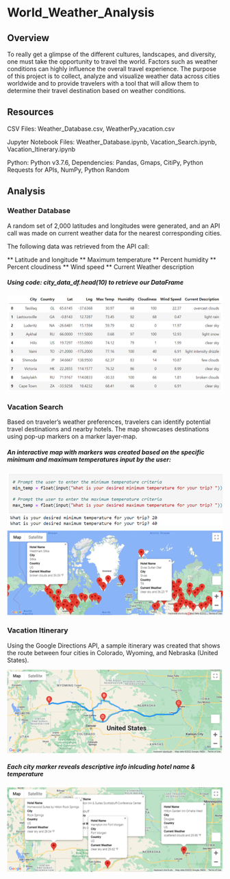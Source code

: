 # World_Weather_Analysis

## Overview

To really get a glimpse of the different cultures, landscapes, and diversity, one must take the opportunity to travel the world. Factors such as weather conditions can highly influence the overall travel experience. The purpose of this project is to collect, analyze and visualize weather data across cities worldwide and to provide travelers with a tool that will allow them to determine their travel destination based on weather conditions.

## Resources

CSV Files: Weather_Database.csv, WeatherPy_vacation.csv

Jupyter Notebook Files: Weather_Database.ipynb, Vacation_Search.ipynb, Vacation_Itinerary.ipynb

Python: Python v3.7.6, Dependencies: Pandas, Gmaps, CitiPy, Python Requests for APIs, NumPy, Python Random

## Analysis

### Weather Database

A random set of 2,000 latitudes and longitudes were generated, and an API call was made on current weather data for the nearest corresponding cities.

The following data was retrieved from the API call:

** Latitude and longitude
** Maximum temperature
** Percent humidity
** Percent cloudiness
** Wind speed
** Current Weather description

##### Using code: city_data_df.head(10) to retrieve our DataFrame
![First 10 items of City & Weather DataFrame](https://github.com/doliver231/World_Weather_Analysis/blob/main/Weather_Database/Weather_Database_head10.png)

### Vacation Search

Based on traveler’s weather preferences, travelers can identify potential travel destinations and nearby hotels. The map showcases destinations using pop-up markers on a marker layer-map.

##### An interactive map with markers was created based on the specific minimum and maximum temperatures input by the user:
![User Input](https://github.com/doliver231/World_Weather_Analysis/blob/main/Vacation_Search/User_input.png)
![GMap with Markers after user input temperatures](https://github.com/doliver231/World_Weather_Analysis/blob/main/Vacation_Search/WeatherPy_vacation_map.png)

### Vacation Itinerary

Using the Google Directions API, a sample itinerary was created that shows the route between four cities in Colorado, Wyoming, and Nebraska (United States).

![Rountrip directions route between 4 cities](https://github.com/doliver231/World_Weather_Analysis/blob/main/Vacation_Itinerary/WeatherPy_travel_map.png)

##### Each city marker reveals descriptive info inlcuding hotel name & temperature
![Itinerary city markers](https://github.com/doliver231/World_Weather_Analysis/blob/main/Vacation_Itinerary/WeatherPy_travel_map_markers.png)
